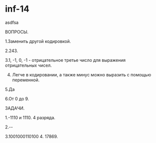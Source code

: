 # inf-14
asdfsa

ВОПРОСЫ.

1.Заменить другой кодировкой.

2.243.

3.1, -1, 0, -1 - отрицательное третье число для выражения отрицательных чисел.

4. Легче в кодировании, а также минус можно выразить с помощью переменной.

5.Да

6.От 0 до 9.

ЗАДАЧИ.

1.-1110 и 1110. 4 разряда.

2.--

3.1001000110100
4.     17869.

